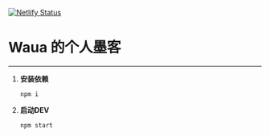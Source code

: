 [![Netlify Status](https://api.netlify.com/api/v1/badges/4ab865c0-c28c-42df-819d-4465ac38310b/deploy-status)](https://app.netlify.com/sites/clever-tesla-6ba182/deploys)

# Waua 的个人墨客

---

1.  **安装依赖**

    ```shell
    npm i
    ```

2.  **启动DEV**

    ```shell
    npm start
    ```